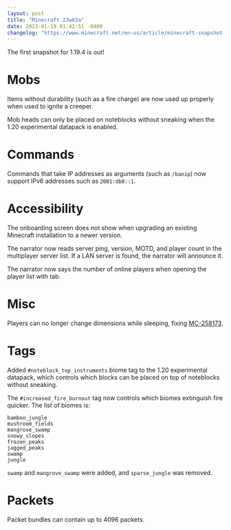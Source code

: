 ```yaml
---
layout: post
title: "Minecraft 23w03a"
date: 2023-01-19 01:42:51 -0400
changelog: "https://www.minecraft.net/en-us/article/minecraft-snapshot-23w03a"
---
```


The first snapshot for 1.19.4 is out!

# Mobs

Items without durability (such as a fire charge) are now used up properly when used to ignite a creeper.

Mob heads can only be placed on noteblocks without sneaking when the 1.20 experimental datapack is enabled.

# Commands

Commands that take IP addresses as arguments (such as `/banip`) now support IPv6 addresses such as `2001:db8::1`.

# Accessibility

The onboarding screen does not show when upgrading an existing Minecraft installation to a newer version.

The narrator now reads server ping, version, MOTD, and player count in the multiplayer server list. If a LAN server is found, the narrator will announce it.

The narrator now says the number of online players when opening the player list with tab.

# Misc

Players can no longer change dimensions while sleeping, fixing [MC-258173](https://bugs.mojang.com/browse/MC-258173).

# Tags

Added `#noteblock_top_instruments` biome tag to the 1.20 experimental datapack, which controls which blocks can be placed on top of noteblocks without sneaking.

The `#increased_fire_burnout` tag now controls which biomes extinguish fire quicker. The list of biomes is:

```
bamboo_jungle
mushroom_fields
mangrove_swamp
snowy_slopes
frozen_peaks
jagged_peaks
swamp
jungle
```

`swamp` and `mangrove_swamp` were added, and `sparse_jungle` was removed.

# Packets

Packet bundles can contain up to 4096 packets.

